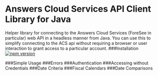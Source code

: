 Answers Cloud Services API Client Library for Java
===================
Helper library for connecting to the Answers Cloud Services (ForeSee in particular) web API in a headless manner from Java. You can use this to simplify connecting to the ACS api without requiring a browser or user interaction to grant access to a particular account.
###Installation &nbsp;  [![npm version](https://badge.fury.io/js/acs-apiclient.svg)](http://badge.fury.io/js/acs-apiclient)

###Simple Usage
###Errors
###Authentication
###Accessing without Credentials
###Date Criteria
###Fiscal Calendars
###Date Comparisons
